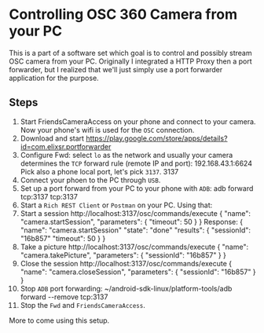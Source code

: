 Controlling OSC 360 Camera from your PC 
===========
 
This is a part of a software set which goal is to control and possibly stream OSC camera from your PC.
Originally I integrated a HTTP Proxy then a port forwarder, but I realized that we'll just simply use a port forwarder application for the purpose.

Steps
------------

1. Start FriendsCameraAccess on your phone and connect to your camera. Now your phone's wifi is used for the `OSC` connection.
2. Download and start https://play.google.com/store/apps/details?id=com.elixsr.portforwarder
3. Configure Fwd: select `lo` as the network and usually your camera determines the `TCP` forward rule (remote IP and port):
     192.168.43.1:6624
Pick also a phone local port, let's pick `3137`.
     3137
4. Connect your phoen to the PC through `USB`.
5. Set up a port forward from your PC to your phone with `ADB`:
     adb forward tcp:3137 tcp:3137
6. Start a `Rich REST Client` or `Postman` on your PC. Using that:
7. Start a session
     http://localhost:3137/osc/commands/execute
     {
      "name": "camera.startSession",
        "parameters": {
          "timeout": 50
        }
     }
Response:
     {
       "name": "camera.startSession"
       "state": "done"
       "results": {
         "sessionId": "16b857"
         "timeout": 50
       }
     }
8. Take a picture
     http://localhost:3137/osc/commands/execute
     {
       "name": "camera.takePicture",
         "parameters": {
             "sessionId": "16b857"
         }
     }
9. Close the session
     http://localhost:3137/osc/commands/execute
     {
       "name": "camera.closeSession",
         "parameters": {
             "sessionId": "16b857"
         }
     }
10. Stop `ADB` port forwarding:
     ~/android-sdk-linux/platform-tools/adb forward --remove tcp:3137
11. Stop the `Fwd` and `FriendsCameraAccess`.

More to come using this setup.

